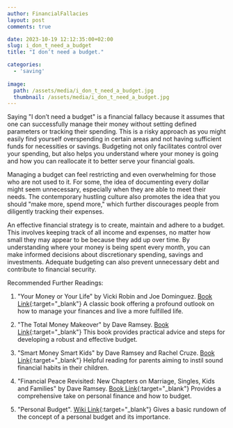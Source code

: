```yaml
---
author: FinancialFallacies
layout: post
comments: true

date: 2023-10-19 12:12:35:00+02:00  
slug: i_don_t_need_a_budget
title: "I don’t need a budget."

categories:
  - 'saving'
  
image:
  path: /assets/media/i_don_t_need_a_budget.jpg
  thumbnail: /assets/media/i_don_t_need_a_budget.jpg
---
```


Saying "I don’t need a budget" is a financial fallacy because it assumes that one can successfully manage their money without setting defined parameters or tracking their spending. This is a risky approach as you might easily find yourself overspending in certain areas and not having sufficient funds for necessities or savings. Budgeting not only facilitates control over your spending, but also helps you understand where your money is going and how you can reallocate it to better serve your financial goals.

Managing a budget can feel restricting and even overwhelming for those who are not used to it. For some, the idea of documenting every dollar might seem unnecessary, especially when they are able to meet their needs. The contemporary hustling culture also promotes the idea that you should "make more, spend more," which further discourages people from diligently tracking their expenses.

An effective financial strategy is to create, maintain and adhere to a budget. This involves keeping track of all income and expenses, no matter how small they may appear to be because they add up over time. By understanding where your money is being spent every month, you can make informed decisions about discretionary spending, savings and investments. Adequate budgeting can also prevent unnecessary debt and contribute to financial security.

Recommended Further Readings: 

1. "Your Money or Your Life" by Vicki Robin and Joe Dominguez. [Book Link](https://www.amazon.com/Your-Money-Life-Transforming-Relationship/dp/0143115766/ref=nosim?tag=financialfall-20){:target="_blank"}
A classic book offering a profound outlook on how to manage your finances and live a more fulfilled life.

2. "The Total Money Makeover" by Dave Ramsey. [Book Link](https://www.amazon.com/Total-Money-Makeover-Classic-Financial/dp/1595555277/ref=nosim?tag=financialfall-20){:target="_blank"}
This book provides practical advice and steps for developing a robust and effective budget.

3. "Smart Money Smart Kids" by Dave Ramsey and Rachel Cruze. [Book Link](https://www.amazon.com/Smart-Money-Kids-Raising-Generation/dp/1937077632/ref=nosim?tag=financialfall-20){:target="_blank"}
Helpful reading for parents aiming to instil sound financial habits in their children.

4. "Financial Peace Revisited: New Chapters on Marriage, Singles, Kids and Families" by Dave Ramsey. [Book Link](https://www.amazon.com/Financial-Peace-Revisited-Chapters-Marriage/dp/0670032085/ref=nosim?tag=financialfall-20){:target="_blank"}
Provides a comprehensive take on personal finance and how to budget. 

5. "Personal Budget". [Wiki Link](https://en.wikipedia.org/wiki/Personal_budget){:target="_blank"}
Gives a basic rundown of the concept of a personal budget and its importance.
